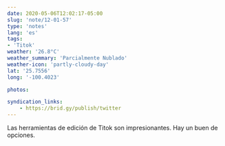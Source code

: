 ```yaml
---
date: 2020-05-06T12:02:17-05:00
slug: 'note/12-01-57'
type: 'notes'
lang: 'es'
tags:
- 'Titok'
weather: '26.8°C'
weather_summary: 'Parcialmente Nublado'
weather-icon: 'partly-cloudy-day'
lat: '25.7556'
long: '-100.4023'

photos:

syndication_links:
    - https://brid.gy/publish/twitter
---
```

Las herramientas de edición de Titok son impresionantes. Hay un buen de opciones.

